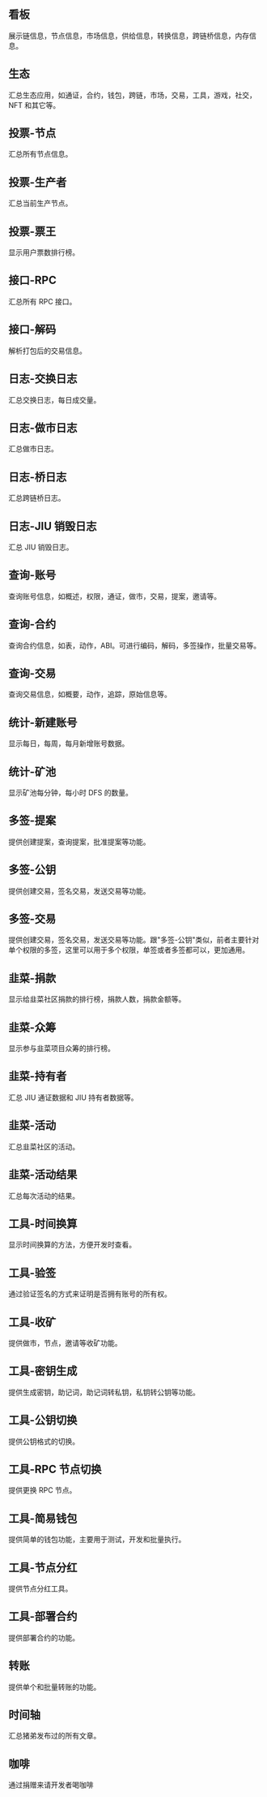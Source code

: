 ## 看板

展示链信息，节点信息，市场信息，供给信息，转换信息，跨链桥信息，内存信息。

## 生态

汇总生态应用，如通证，合约，钱包，跨链，市场，交易，工具，游戏，社交，NFT 和其它等。

## 投票-节点

汇总所有节点信息。

## 投票-生产者

汇总当前生产节点。

## 投票-票王

显示用户票数排行榜。

## 接口-RPC

汇总所有 RPC 接口。

## 接口-解码

解析打包后的交易信息。

## 日志-交换日志

汇总交换日志，每日成交量。

## 日志-做市日志

汇总做市日志。

## 日志-桥日志

汇总跨链桥日志。

## 日志-JIU 销毁日志

汇总 JIU 销毁日志。

## 查询-账号

查询账号信息，如概述，权限，通证，做市，交易，提案，邀请等。

## 查询-合约

查询合约信息，如表，动作，ABI。可进行编码，解码，多签操作，批量交易等。

## 查询-交易

查询交易信息，如概要，动作，追踪，原始信息等。

## 统计-新建账号

显示每日，每周，每月新增账号数据。

## 统计-矿池

显示矿池每分钟，每小时 DFS 的数量。

## 多签-提案

提供创建提案，查询提案，批准提案等功能。

## 多签-公钥

提供创建交易，签名交易，发送交易等功能。

## 多签-交易

提供创建交易，签名交易，发送交易等功能。跟"多签-公钥"类似，前者主要针对单个权限的多签，这里可以用于多个权限，单签或者多签都可以，更加通用。

## 韭菜-捐款

显示给韭菜社区捐款的排行榜，捐款人数，捐款金额等。

## 韭菜-众筹

显示参与韭菜项目众筹的排行榜。

## 韭菜-持有者

汇总 JIU 通证数据和 JIU 持有者数据等。

## 韭菜-活动

汇总韭菜社区的活动。

## 韭菜-活动结果

汇总每次活动的结果。

## 工具-时间换算

显示时间换算的方法，方便开发时查看。

## 工具-验签

通过验证签名的方式来证明是否拥有账号的所有权。

## 工具-收矿

提供做市，节点，邀请等收矿功能。

## 工具-密钥生成

提供生成密钥，助记词，助记词转私钥，私钥转公钥等功能。

## 工具-公钥切换

提供公钥格式的切换。

## 工具-RPC 节点切换

提供更换 RPC 节点。

## 工具-简易钱包

提供简单的钱包功能，主要用于测试，开发和批量执行。

## 工具-节点分红

提供节点分红工具。

## 工具-部署合约

提供部署合约的功能。

## 转账

提供单个和批量转账的功能。

## 时间轴

汇总猪弟发布过的所有文章。

## 咖啡

通过捐赠来请开发者喝咖啡
